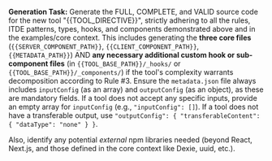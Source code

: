 **Generation Task:**
Generate the FULL, COMPLETE, and VALID source code for the new tool "{{TOOL_DIRECTIVE}}", strictly adhering to all the rules, ITDE patterns, types, hooks, and components demonstrated above and in the examples/core context.
This includes generating the **three core files** (`{{SERVER_COMPONENT_PATH}}`, `{{CLIENT_COMPONENT_PATH}}`, `{{METADATA_PATH}}`) AND **any necessary additional custom hook or sub-component files** (in `{{TOOL_BASE_PATH}}/_hooks/` or `{{TOOL_BASE_PATH}}/_components/`) if the tool's complexity warrants decomposition according to Rule #3.
Ensure the `metadata.json` file always includes `inputConfig` (as an array) and `outputConfig` (as an object), as these are mandatory fields. If a tool does not accept any specific inputs, provide an empty array for `inputConfig` (e.g., `"inputConfig": []`). If a tool does not have a transferable output, use `"outputConfig": { "transferableContent": { "dataType": "none" } }`.

Also, identify any potential _external_ npm libraries needed (beyond React, Next.js, and those defined in the core context like Dexie, uuid, etc.).
